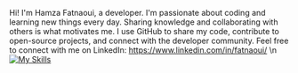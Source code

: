 Hi! I'm Hamza Fatnaoui, a developer.
I'm passionate about coding and learning new things every day. Sharing knowledge and collaborating with others is what motivates me. I use GitHub to share my code, contribute to open-source projects, and connect with the developer community.
Feel free to connect with me on LinkedIn: https://www.linkedin.com/in/fatnaoui/
\n[![My Skills](https://skillicons.dev/icons?i=js,html,css,wasm,python)](https://skillicons.dev)
